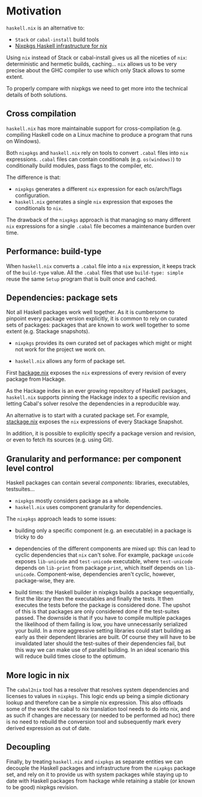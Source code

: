 # Motivation

`haskell.nix` is an alternative to:
- `Stack` or `cabal-install` build tools
- [Nixpkgs Haskell infrastructure for nix](https://haskell4nix.readthedocs.io/)

Using `nix` instead of Stack or cabal-install gives us all the niceties of `nix`:
deterministic and hermetic builds, caching... `nix` allows us to be very precise
about the GHC compiler to use which only Stack allows to some extent.

To properly compare with nixpkgs we need to get more into the technical details
of both solutions.

## Cross compilation

`haskell.nix` has more maintainable support for cross-compilation (e.g.
compiling Haskell code on a Linux machine to produce a program that runs on
Windows).

Both `nixpkgs` and `haskell.nix` rely on tools to convert `.cabal` files into
`nix` expressions. `.cabal` files can contain conditionals (e.g. `os(windows)`) to
conditionally build modules, pass flags to the compiler, etc.

The difference is that:
- `nixpkgs` generates a different `nix` expression for each os/arch/flags
  configuration.
- `haskell.nix` generates a single `nix` expression that exposes the conditionals
  to `nix`.

The drawback of the `nixpkgs` approach is that managing so many different `nix`
expressions for a single `.cabal` file becomes a maintenance burden over time.

## Performance: build-type

When `haskell.nix` converts a `.cabal` file into a `nix` expression, it keeps
track of the `build-type` value. All the `.cabal` files that use `build-type:
simple` reuse the same `Setup` program that is built once and cached.

## Dependencies: package sets

Not all Haskell packages work well together. As it is cumbersome to pinpoint
every package version explicitly, it is common to rely on curated sets of
packages: packages that are known to work well together to some extent (e.g.
Stackage snapshots).

- `nixpkgs` provides its own curated set of packages which might or might not
  work for the project we work on.

- `haskell.nix` allows any form of package set.

First [hackage.nix](https://github.com/input-output-hk/hackage.nix) exposes the
`nix` expressions of every revision of every package from Hackage.

As the Hackage index is an ever growing repository of Haskell packages,
`haskell.nix` supports pinning the Hackage index to a specific revision
and letting Cabal's solver resolve the dependencies in a reproducible way.

An alternative is to start with a curated package set. For example,
[stackage.nix](https://github.com/input-output-hk/stackage.nix) exposes the
`nix` expressions of every Stackage Snapshot.

In addition, it is possible to explicitly specify a package version and
revision, or even to fetch its sources (e.g. using Git).

## Granularity and performance: per component level control

Haskell packages can contain several *components*: libraries, executables,
testsuites...

- `nixpkgs` mostly considers package as a whole.
- `haskell.nix` uses component granularity for dependencies.

The `nixpkgs` approach leads to some issues:

- building only a specific component (e.g. an executable) in a package is tricky
  to do

- dependencies of the different components are mixed up: this can lead to cyclic
  dependencies that `nix` can't solve. For example, package `unicode` exposes
  `lib-unicode` and `test-unicode` executable, where `test-unicode` depends on
  `lib-print` from package `print`, which itself depends on `lib-unicode`.
  Component-wise, dependencies aren't cyclic, however, package-wise, they are.

- build times: the Haskell builder in nixpkgs builds a package sequentially,
  first the library then the executables and finally the tests. It then executes
  the tests before the package is considered done. The upshot of this is that
  packages are only considered done if the test-suites passed. The downside is
  that if you have to compile multiple packages the likelihood of them failing
  is low, you have unnecessarily serialized your build. In a more aggressive
  setting libraries could start building as early as their dependent libraries
  are built.  Of course they will have to be invalidated later should the
  test-suites of their dependencies fail, but this way we can make use of
  parallel building.  In an ideal scenario this will reduce build times close to
  the optimum.

## More logic in nix

The `cabal2nix` tool has a resolver that resolves system dependencies
and licenses to values in `nixpkgs`.  This logic ends up being a simple
dictionary lookup and therefore can be a simple nix expression. This also
offloads some of the work the cabal to nix translation tool needs to
do into nix, and as such if changes are necessary (or needed to be
performed ad hoc) there is no need to rebuild the conversion tool and
subsequently mark every derived expression as out of date.

## Decoupling

Finally, by treating `haskell.nix` and `nixpkgs` as separate entities we
can decouple the Haskell packages and infrastructure from the `nixpkgs`
package set, and rely on it to provide us with system packages while
staying up to date with Haskell packages from hackage while retaining
a stable (or known to be good) nixpkgs revision.
